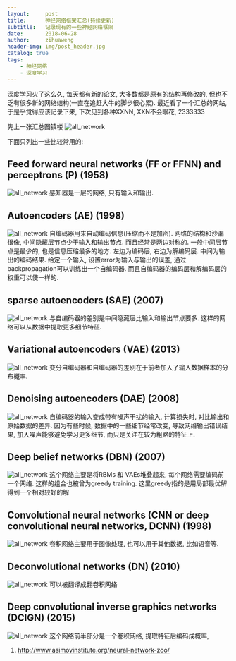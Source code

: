 ```yaml
---
layout:     post
title:      神经网络框架汇总(持续更新)
subtitle:   记录现有的一些神经网络框架
date:       2018-06-28
author:     zihuaweng
header-img: img/post_header.jpg
catalog: true
tags:
    - 神经网络
    - 深度学习
---
```


深度学习火了这么久, 每天都有新的论文, 大多数都是原有的结构再修改的, 但也不乏有很多新的网络结构(一直在追赶大牛的脚步很心累).
最近看了一个汇总的网站, 于是乎觉得应该记录下来, 下次见到各种XXNN, XXN不会眼花, 2333333

先上一张汇总图镇楼
![all_network](http://zihuaweng.github.io/post_images/neuralnetworks/001.png)

下面只列出一些比较常用的:
## Feed forward neural networks (FF or FFNN) and perceptrons (P) (1958)
![all_network](http://zihuaweng.github.io/post_images/neuralnetworks/002.png)
感知器是一层的网络, 只有输入和输出.

## Autoencoders (AE) (1998)
![all_network](http://zihuaweng.github.io/post_images/neuralnetworks/003.png)
自编码器用来自动编码信息(压缩而不是加密). 网络的结构和沙漏很像, 中间隐藏层节点少于输入和输出节点. 而且经常是两边对称的.
一般中间层节点是最少的, 也是信息压缩最多的地方. 左边为编码层, 右边为解编码层. 中间为输出的编码结果.
给定一个输入, 设置error为输入与输出的误差, 通过backpropagation可以训练出一个自编码器. 而且自编码器的编码层和解编码层的权重可以使一样的.

## sparse autoencoders (SAE) (2007)
![all_network](http://zihuaweng.github.io/post_images/neuralnetworks/004.png)
与自编码器的差别是中间隐藏层比输入和输出节点要多. 这样的网络可以从数据中提取更多细节特征.

## Variational autoencoders (VAE) (2013)
![all_network](http://zihuaweng.github.io/post_images/neuralnetworks/005.png)
变分自编码器和自编码器的差别在于前者加入了输入数据样本的分布概率.

## Denoising autoencoders (DAE) (2008)
![all_network](http://zihuaweng.github.io/post_images/neuralnetworks/006.png)
自编码器的输入变成带有噪声干扰的输入, 计算损失时, 对比输出和原始数据的差异.
因为有些时候, 数据中的一些细节经常改变, 导致网络输出错误结果, 加入噪声能够避免学习更多细节, 而只是关注在较为粗略的特征上.


## Deep belief networks (DBN) (2007)
![all_network](http://zihuaweng.github.io/post_images/neuralnetworks/007.png)
这个网络主要是将RBMs 和 VAEs堆叠起来, 每个网络需要编码前一个网络. 这样的组合也被曾为greedy training.
这里greedy指的是用局部最优解得到一个相对较好的解

## Convolutional neural networks (CNN or deep convolutional neural networks, DCNN) (1998)
![all_network](http://zihuaweng.github.io/post_images/neuralnetworks/008.png)
卷积网络主要用于图像处理, 也可以用于其他数据, 比如语音等.

## Deconvolutional networks (DN) (2010)
![all_network](http://zihuaweng.github.io/post_images/neuralnetworks/009.png)
可以被翻译成翻卷积网络


## Deep convolutional inverse graphics networks (DCIGN) (2015)
![all_network](http://zihuaweng.github.io/post_images/neuralnetworks/010.png)
这个网络前半部分是一个卷积网络, 提取特征后编码成概率,



1. http://www.asimovinstitute.org/neural-network-zoo/

